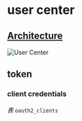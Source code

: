 # user center
## [Architecture](https://www.processon.com/mindmap/5f3b8a63e0b34d0711774992)
![User Center](https://assets.processon.com/chart_image/thumb/mind/5f3b8a63e0b34d0711774994.png)

## token
### client credentials
*表*
`oauth2_clients`
